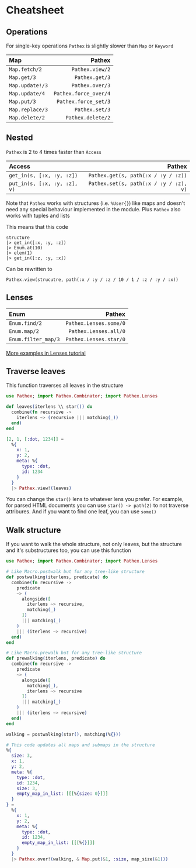 # Cheatsheet

## Operations

For single-key operations `Pathex` is slightly slower than `Map` or `Keyword`

| Map             | Pathex                |
|:----------------|----------------------:|
| `Map.fetch/2`   | `Pathex.view/2`       |
| `Map.get/3`     | `Pathex.get/3`        |
| `Map.update!/3` | `Pathex.over/3`       |
| `Map.update/4`  | `Pathex.force_over/4` |
| `Map.put/3`     | `Pathex.force_set/3`  |
| `Map.replace/3` | `Pathex.set/3`        |
| `Map.delete/2`  | `Pathex.delete/2`     |

## Nested

`Pathex` is 2 to 4 times faster than `Access`

| Access                             | Pathex                                      |
|:-----------------------------------|--------------------------------------------:|
| `get_in(s, [:x, :y, :z])`          | `Pathex.get(s, path(:x / :y / :z))`         |
| `put_in(s, [:x, :y, :z], v)`       | `Pathex.set(s, path(:x / :y / :z), v)`      |

Note that `Pathex` works with structures (i.e. `%User{}`) like maps and doesn't need any special behaviour implemented in the module. Plus `Pathex` also works with tuples and lists

This means that this code
```
structure
|> get_in([:x, :y, :z])
|> Enum.at(10)
|> elem(1)
|> get_in([:z, :y, :x])
```

Can be rewritten to
```
Pathex.view(strucutre, path(:x / :y / :z / 10 / 1 / :z / :y / :x))
```

## Lenses

| Enum                | Pathex                 |
|:--------------------|-----------------------:|
| `Enum.find/2`       | `Pathex.Lenses.some/0` |
| `Enum.map/2`        | `Pathex.Lenses.all/0`  |
| `Enum.filter_map/3` | `Pathex.Lenses.star/0` |

[More examples in Lenses tutorial](lenses.md)

## Traverse leaves

This function traverses all leaves in the structure

```elixir
use Pathex; import Pathex.Combinator; import Pathex.Lenses

def leaves(iterlens \\ star()) do
  combine(fn recursive ->
    iterlens ~> (recursive ||| matching(_))
  end)
end

[2, 1, [:dot, 1234]] =
  %{
    x: 1,
    y: 2,
    meta: %{
      type: :dot,
      id: 1234
    }
  }
  |> Pathex.view!(leaves)
```

You can change the `star()` lens to whatever lens you prefer.
For example, for parsed HTML documents you can use `star() ~> path(2)` to
not traverse attribures. And if you want to find one leaf, you can use `some()`

## Walk structure

If you want to walk the whole structure, not only leaves, but the structure and it's substructures too, you can use this function

```elixir
use Pathex; import Pathex.Combinator; import Pathex.Lenses

# Like Macro.postwalk but for any tree-like structure
def postwalking(iterlens, predicate) do
  combine(fn recursive ->
    predicate
    ~> (
      alongside([
        iterlens ~> recursive,
        matching(_)
      ])
      ||| matching(_)
    )
    ||| (iterlens ~> recursive)
  end)
end

# Like Macro.prewalk but for any tree-like structure
def prewalking(iterlens, predicate) do
  combine(fn recursive ->
    predicate
    ~> (
      alongside([
        matching(_),
        iterlens ~> recursive
      ])
      ||| matching(_)
    )
    ||| (iterlens ~> recursive)
  end)
end

walking = postwalking(star(), matching(%{}))

# This code updates all maps and submaps in the structure
%{
  size: 3,
  x: 1,
  y: 2,
  meta: %{
    type: :dot,
    id: 1234,
    size: 3,
    empty_map_in_list: [[[%{size: 0}]]]
  }
} =
  %{
    x: 1,
    y: 2,
    meta: %{
      type: :dot,
      id: 1234,
      empty_map_in_list: [[[%{}]]]
    }
  }
  |> Pathex.over!(walking, & Map.put(&1, :size, map_size(&1)))
```
